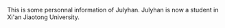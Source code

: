 This is some personnal information of Julyhan.
Julyhan is now a student in Xi'an Jiaotong University.
